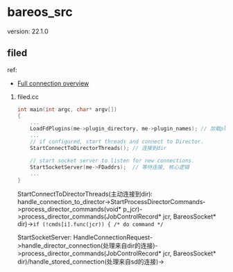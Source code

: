 # bareos_src
version: 22.1.0

## filed
ref:
- [Full connection overview](https://docs.bareos.org/TasksAndConcepts/NetworkSetup.html)

1. filed.cc

	```c++
	int main(int argc, char* argv[])
	{
		...
		LoadFdPlugins(me->plugin_directory, me->plugin_names); // 加载plugin
		...
	  	// if configured, start threads and connect to Director.
	  	StartConnectToDirectorThreads(); // 连接到dir

	  	// start socket server to listen for new connections.
	  	StartSocketServer(me->FDaddrs);  // 等待连接, 核心逻辑
	  	...
	}
	```

	StartConnectToDirectorThreads(主动连接到dir): handle_connection_to_director->StartProcessDirectorCommands->process_director_commands(void* p_jcr)->process_director_commands(JobControlRecord* jcr, BareosSocket* dir)->`if (!cmds[i].func(jcr)) { /* do command */`

	StartSocketServer: HandleConnectionRequest->handle_director_connection(处理来自dir的连接)->process_director_commands(JobControlRecord* jcr, BareosSocket* dir)/handle_stored_connection(处理来自sd的连接)->